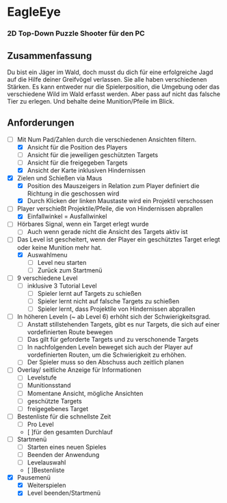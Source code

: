 # EagleEye
 ### 2D Top-Down Puzzle Shooter für den PC
## Zusammenfassung

Du bist ein Jäger im Wald, doch musst du dich für eine erfolgreiche Jagd auf die Hilfe deiner Greifvögel verlassen. Sie alle haben verschiedenen Stärken. Es kann entweder nur die Spielerposition, die Umgebung oder das verschiedene Wild im Wald erfasst werden. Aber pass auf nicht das falsche Tier zu erlegen. Und behalte deine Munition/Pfeile im Blick.

## Anforderungen

- [ ] Mit Num Pad/Zahlen durch die verschiedenen Ansichten filtern.
    - [x] Ansicht für die Position des Players
    - [ ] Ansicht für die jeweiligen geschützten Targets
    - [ ] Ansicht für die freigegeben Targets
    - [x] Ansicht der Karte inklusiven Hindernissen
- [x] Zielen und Schießen via Maus
    - [x] Position des Mauszeigers in Relation zum Player definiert die Richtung in die geschossen wird
    - [x] Durch Klicken der linken Maustaste wird ein Projektil verschossen 
- [ ] Player verschießt Projektile/Pfeile, die von Hindernissen abprallen
    - [x] Einfallwinkel = Ausfallwinkel
- [ ] Hörbares Signal, wenn ein Target erlegt wurde
    - [ ] Auch wenn gerade nicht die Ansicht des Targets aktiv ist
- [ ] Das Level ist gescheitert, wenn der Player ein geschütztes Target erlegt oder keine Munition mehr hat.
    - [x] Auswahlmenu
        - [ ] Level neu starten
        - [ ] Zurück zum Startmenü
- [ ] 9 verschiedene Level
    - [ ] inklusive 3 Tutorial Level
        - [ ] Spieler lernt auf Targets zu schießen
        - [ ] Spieler lernt nicht auf falsche Targets zu schießen
        - [ ] Spieler lernt, dass Projektile von Hindernissen abprallen
- [ ] In höheren Leveln (~ ab Level 6) erhöht sich der Schwierigkeitsgrad.
    - [ ] Anstatt stillstehenden Targets, gibt es nur Targets, die sich auf einer vordefinierten Route bewegen
    - [ ] Das gilt für geforderte Targets und zu verschonende Targets
    - [ ] In nachfolgenden Leveln beweget sich auch der Player auf vordefinierten Routen, um die Schwierigkeit zu erhöhen.
    - [ ] Der Spieler muss so den Abschuss auch zeitlich planen
- [ ] Overlay/ seitliche Anzeige für Informationen
    - [ ] Levelstufe
    - [ ] Munitionsstand
    - [ ] Momentane Ansicht, mögliche Ansichten
    - [ ] geschützte Targets
    - [ ] freigegebenes Target
- [ ] Bestenliste für die schnellste Zeit
    - [ ] Pro Level
    - [ ]für den gesamten Durchlauf
- [ ] Startmenü
    - [ ] Starten eines neuen Spieles
    - [ ] Beenden der Anwendung
    - [ ] Levelauswahl
    - [ ]Bestenliste
- [x] Pausemenü
    - [x] Weiterspielen
    - [x] Level beenden/Startmenü
